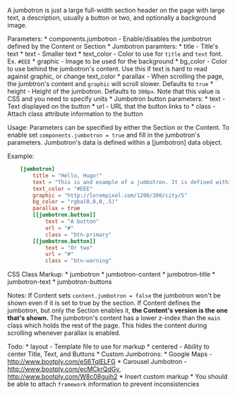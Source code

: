 
A jumbotron is just a large full-width section header on the page with large
	text, a description, usually a button or two, and optionally a background
	image.

Parameters:
	* components.jumbotron - Enable/disables the jumbotron defined by the Content or Section
	* Jumbotron paramters:
		* title - Title's text
		* text - Smaller text 
		* text_color - Color to use for `title` and `text` font. Ex. `#EEE`
		* graphic - Image to be used for the background
		* bg_color - Color to use behind the jumbotron's content.
				Use this if text is hard to read against graphic, or change text_color
		* parallax - When scrolling the page, the jumbtron's content and
				`graphic` will scroll slower. Defaults to `true`
		* height - Height of the jumbotron. Defaults to `300px`.
				Note that this value is CSS and you need to specify units
	* Jumbotron button parameters:
		* text - Text displayed on the button
		* url - URL that the button links to
		* class - Attach class attribute information to the button

Usage:
	Parameters can be specified by either the Section or the Content.
	To enable set `components.jumbotron = true` and fill in the jumbotron's parameters.
	Jumbotron's data is defined within a [jumbotron] data object.
	
Example:
```toml
	[jumbotron]
		title = "Hello, Hugo!"
		text = "This is and example of a jumbotron. It is defined within the content's front matter"
		text_color = "#EEE"
		graphic = "http://lorempixel.com/1200/300/city/5"
		bg_color = "rgba(0,0,0,.5)"
		parallax = true
		[[jumbotron.button]]
			text = "A button"
			url = "#"
			class = "btn-primary"
		[[jumbotron.button]]
			text = "Or two"
			url = "#"
			class = "btn-warning"
```

CSS Class Markup:
	* jumbotron
	* jumbotron-content
	* jumbotron-title
	* jumbotron-text
	* jumbotron-buttons

Notes:
	If Content sets `content.jumbotron = false` the jumbotron won't be shown
		even if it is set to true by the section.
	If Content defines the jumbotron, but only the Section enables it,
		**the Content's version is the one that's shown.**
	The jumbotron's content has a lower z-index than the `main` class which
		holds the rest of the page.
		This hides the content during scrolling whenever parallax is enabled.

Todo:
	* layout - Template file to use for markup
	* centered - Ability to center Title, Text, and Buttons
	* Custom Jumbotrons:
		* Google Maps - http://www.bootply.com/eS6TqlELFG
		* Carousel Jumbotron - http://www.bootply.com/ecMCkrQdGv, http://www.bootply.com/W8c08gujh2
	* Insert custom markup
		* You should be able to attach `framework` information to prevent inconsistencies


